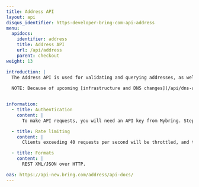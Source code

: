 ```yaml
---
title: Address API
layout: api
disqus_identifier: https-developer-bring-com-api-address
menu:
  apidocs:
    identifier: address
    title: Address API
    url: /api/address
    parent: checkout
weight: 13

introduction: |
  The Address API is used for validating and querying addresses, as well as getting suggestions in scenarios where the complete address is not known. It currently supports Norwegian addresses (street, place and postal place addresses). Addresses validated by this API are guaranteed to be valid and it is therefore recommended to validate addresses that are used as input to Booking and Checkout related APIs.
  
  NOTE: Because of upcoming [infrastructure and DNS changes](/api/dns-api-bring-com) this API will not be available on `api.bring.com` before April 4th. Until then you can access the API via `api-new.bring.com`. `api-new.bring.com` will be removed 4th of July, so you will have to switch to `api.bring.com` before that.


information:
  - title: Authentication
    content: |
      To make API requests, you will need an API key from Mybring. Steps for getting a key and description of headers can be found on the general API [Getting Started / Authentication](/api/#authentication) page.

  - title: Rate limiting
    content: |
      Clients exceeding 40 requests per second will be throttled, and the response will contain http status code 429. If you have a use case requiring rates above the limit, please contact developer-booking@bring.com for assistance.

  - title: Formats
    content: |
      REST XML/JSON over HTTP.

oas: https://api-new.bring.com/address/api-docs/
---
```

